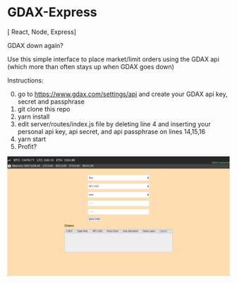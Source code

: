 # GDAX-Express
[ React, Node, Express] 

GDAX down again?

Use this simple interface to place market/limit orders using the GDAX api (which more than often stays up when GDAX goes down)

Instructions: 

0. go to https://www.gdax.com/settings/api and create your GDAX api key, secret and passphrase
1. git clone this repo
2. yarn install
3. edit server/routes/index.js file by deleting line 4 and inserting your personal api key, api secret, and api passphrase on lines 14,15,16
4. yarn start
5. Profit?

![GDAX-Express](https://raw.githubusercontent.com/NCal/gdax-express/master/client/images/gdax.png?token=ANetLyEcnu6vkj1XKX1nejYJdIKm8Svdks5aZQWSwA%3D%3D)
